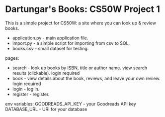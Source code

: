 # Dartungar's Books: CS50W Project 1

This is a simple project for CS50W: a site where you can look up & review books.



* application.py - main application file.
* import.py - a simple script for importing from csv to SQL.
* books.csv - small dataset for testing.

pages:
* search - look up books by ISBN, title or author name. view search results (clickable). login required
* book - view details about the book, reviews, and leave your own review. login required
* login - log in.
* register - register.

env variables:
GOODREADS_API_KEY - your Goodreads API key
DATABASE_URL - URI for your database